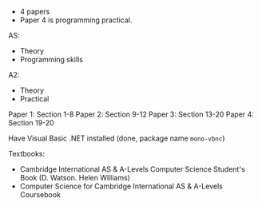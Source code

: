 - 4 papers
- Paper 4 is programming practical.

AS:
- Theory
- Programming skills

A2:
- Theory
- Practical

Paper 1: Section 1-8
Paper 2: Section 9-12
Paper 3: Section 13-20
Paper 4: Section 19-20

Have Visual Basic .NET installed (done, package name `mono-vbnc`)

Textbooks: 
- Cambridge International AS & A-Levels Computer Science Student's Book (D. Watson. Helen Williams)
- Computer Science for Cambridge International AS & A-Levels Coursebook



